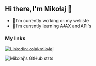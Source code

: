 ## Hi there, I'm Mikołaj 👋

-   🔭 I’m currently working on my webiste
-   🌱 I’m currently learning AJAX and API's

### My links

[![Linkedin: osiakmikolaj](https://img.shields.io/badge/-osiakmikolaj-blue?style=flat-square&logo=Linkedin&logoColor=white&link=https://www.linkedin.com/in/osiakmikolaj/)](https://www.linkedin.com/in/osiakmikolaj/)

![Mikołaj's GitHub stats](https://github-readme-stats.vercel.app/api?username=osiakmikolaj&hide=contribs&theme=transparent&count_private=true&show_icons=true)

